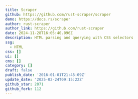 ```yaml
---
title: Scraper
github: https://github.com/rust-scraper/scraper
demo: https://docs.rs/scraper
author: rust-scraper
author_link: https://github.com/rust-scraper
date: 2024-11-28T16:05:40.096Z
description: HTML parsing and querying with CSS selectors
ssg:
  - HTML
css: []
ui: []
cms: []
category: []
draft: false
publish_date: '2016-01-01T21:45:09Z'
update_date: '2025-02-24T09:15:22Z'
github_star: 2071
github_fork: 112
---
```

